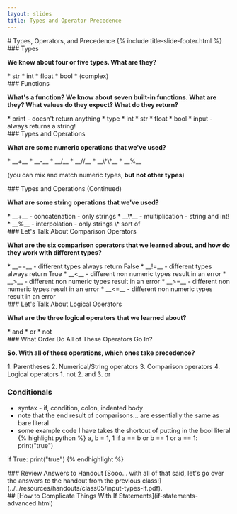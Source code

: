```yaml
---
layout: slides
title: Types and Operator Precedence 
---
```


<section markdown="block" class="title-slide">
# Types, Operators, and Precedence
{% include title-slide-footer.html %}
</section>


<section markdown="block">
### Types

__We know about four or five types.  What are they?__

<div class="incremental" markdown="block"> 
* str
* int
* float
* bool
* (complex)
</div>
<div class="incremental" markdown="block"> 
</div>
</section>

<section markdown="block">
### Functions

__What's a function?  We know about seven built-in functions.  What are they?  What values do they expect?  What do they return?__

<div class="incremental" markdown="block"> 
* print - doesn't return anything
* type
* int
* str
* float
* bool
* input - always returns a string!
</div>
</section>

<section markdown="block">
### Types and Operations

__What are some numeric operations that we've used?__

<div class="incremental" markdown="block"> 
* __+__
* __-__
* __/__
* __//__
* __\*\*__
* __%__

(you can mix and match numeric types, __but not other types__)
</div>
</section>

<section markdown="block">
### Types and Operations (Continued)

__What are some string operations that we've used?__

<div class="incremental" markdown="block"> 
* __+__ - concatenation - only strings
* __\*__ - multiplication - string and int!
* __%__ - interpolation - only strings \* sort of
</div>
</section>

<section markdown="block">
### Let's Talk About Comparison Operators

__What are the six comparison operators that we learned about, and how do they work with different types?__

<div class="incremental" markdown="block"> 
* __==__ - different types always return False
* __!=__ - different types always return True
* __<__ - different non numeric types result in an error
* __>__ - different non numeric types result in an error
* __>=__ - different non numeric types result in an error
* __<=__ - different non numeric types result in an error

</div>
</section>

<section markdown="block">
### Let's Talk About Logical Operators

__What are the three logical operators that we learned about?__

<div class="incremental" markdown="block"> 
* and
* or
* not
</div>
</section>

<section markdown="block">
### What Order Do All of These Operators Go In?

__So.  With all of these operations, which ones take precedence?__

<div class="incremental" markdown="block"> 
1. Parentheses
2. Numerical/String operators
3. Comparison operators
4. Logical operators
	1. not
	2. and
	3. or
</div>
</section>

<section markdown="block">

### Conditionals

* syntax - if, condition, colon, indented body
* note that the end result of comparisons... are essentially the same as bare literal
* some example code I have takes the shortcut of putting in the bool literal
{% highlight python %}
a, b = 1, 1
if a == b or b == 1 or a == 1:
	print("true")

if True:
	print("true")
{% endhighlight %}
</section>

<section markdown="block">
### Review Answers to Handout
[Sooo... with all of that said, let's go over the answers to the handout from the previous class!](../../resources/handouts/class05/input-types-if.pdf).
</section>

<section markdown="block">
## [How to Complicate Things With If Statements](if-statements-advanced.html)
</section>
